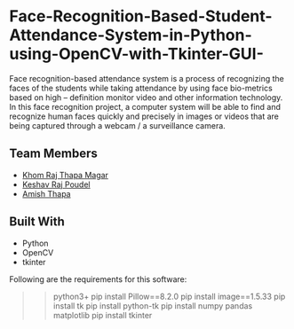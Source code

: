 # Face-Recognition-Based-Student-Attendance-System-in-Python-using-OpenCV-with-Tkinter-GUI-
Face recognition-based attendance system is a process of recognizing the faces of the students while taking attendance by using face bio-metrics based on high – definition monitor video and other information technology. In this face recognition project, a computer system will be able to find and recognize human faces quickly and precisely in images or videos that are being captured through a webcam / a surveillance camera.


## Team Members
* [Khom Raj Thapa Magar](https://khomz.github.io/)
* [Keshav Raj Poudel](https://github.com/Keshav-46)
* [Amish Thapa]()


## Built With
* Python
* OpenCV
* tkinter


Following are the requirements for this software:

>> python3+
>> pip install Pillow==8.2.0
>> pip install image==1.5.33
>> pip install tk
>> pip install python-tk
>> pip install numpy pandas matplotlib
>> pip install tkinter
